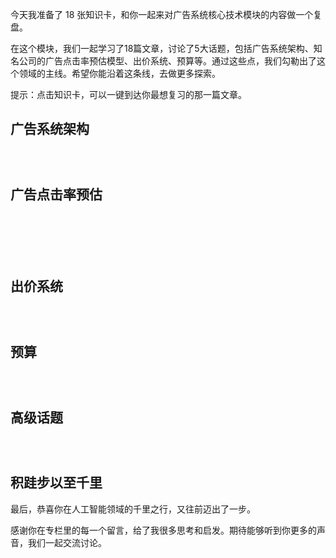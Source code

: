 
今天我准备了 18 张知识卡，和你一起来对广告系统核心技术模块的内容做一个复盘。

在这个模块，我们一起学习了18篇文章，讨论了5大话题，包括广告系统架构、知名公司的广告点击率预估模型、出价系统、预算等。通过这些点，我们勾勒出了这个领域的主线。希望你能沿着这条线，去做更多探索。

提示：点击知识卡，可以一键到达你最想复习的那一篇文章。

## 广告系统架构

[<img src="https://static001.geekbang.org/resource/image/c6/47/c69f5c211f534704f697b7c8d883d247.jpg" alt="" />](https://time.geekbang.org/column/article/8601)

[<img src="https://static001.geekbang.org/resource/image/b3/64/b3204838e3208e2686379e0b6b031e64.jpg" alt="" />](https://time.geekbang.org/column/article/8691)

[<img src="https://static001.geekbang.org/resource/image/55/15/558051beb4226c533f4353fd26bf1815.jpg" alt="" />](https://time.geekbang.org/column/article/8913)

## 广告点击率预估

[<img src="https://static001.geekbang.org/resource/image/d5/4c/d5a1c2f9c6c8c5027d3dd86403017b4c.jpg" alt="" />](https://time.geekbang.org/column/article/370)

[<img src="https://static001.geekbang.org/resource/image/9a/98/9a318b5d184b280076221609affd3498.jpg" alt="" />](https://time.geekbang.org/column/article/9037)

[<img src="https://static001.geekbang.org/resource/image/d3/1e/d32093305580245bcf6ba35d561bac1e.jpg" alt="" />](https://time.geekbang.org/column/article/9069)

[<img src="https://static001.geekbang.org/resource/image/13/0b/13c9702f628b22bc7e9d7831cf13c40b.jpg" alt="" />](https://time.geekbang.org/column/article/9264)

[<img src="https://static001.geekbang.org/resource/image/10/c6/103af5b5b13282ef903533a95dc472c6.jpg" alt="" />](https://time.geekbang.org/column/article/9370)

[<img src="https://static001.geekbang.org/resource/image/5c/f0/5cca8045d1379542a03194b6d622faf0.jpg" alt="" />](https://time.geekbang.org/column/article/9488)

## 出价系统

[<img src="https://static001.geekbang.org/resource/image/0a/d3/0a836af516a51efe8a57effacdf91ad3.jpg" alt="" />](https://time.geekbang.org/column/article/9695)

[<img src="https://static001.geekbang.org/resource/image/9a/af/9a636c550f97ac07c5d3908ba4e3deaf.jpg" alt="" />](https://time.geekbang.org/column/article/9747)

[<img src="https://static001.geekbang.org/resource/image/4d/33/4d66606cefcbe80b930cdb6f163bdc33.jpg" alt="" />](https://time.geekbang.org/column/article/9864)

## 预算

[<img src="https://static001.geekbang.org/resource/image/8c/c9/8cd334df302b194d9b199e960a60c9c9.jpg" alt="" />](https://time.geekbang.org/column/article/10029)

[<img src="https://static001.geekbang.org/resource/image/7a/66/7a2d3b680773ff2ca72e46baa4aced66.jpg" alt="" />](https://time.geekbang.org/column/article/10147)

[<img src="https://static001.geekbang.org/resource/image/bf/b8/bf8202e1c4ec0f739d1d4dac4980c0b8.jpg" alt="" />](https://time.geekbang.org/column/article/10182)

## 高级话题

[<img src="https://static001.geekbang.org/resource/image/85/7e/85df3edefbf8c41f337220054aee8a7e.jpg" alt="" />](https://time.geekbang.org/column/article/10360)

[<img src="https://static001.geekbang.org/resource/image/3e/7c/3ee4555b2cd71200b18fe08fed96887c.jpg" alt="" />](https://time.geekbang.org/column/article/10599)

[<img src="https://static001.geekbang.org/resource/image/77/c4/7727caade789065737ea51c01bd90cc4.jpg" alt="" />](https://time.geekbang.org/column/article/10719)

## 积跬步以至千里

最后，恭喜你在人工智能领域的千里之行，又往前迈出了一步。

感谢你在专栏里的每一个留言，给了我很多思考和启发。期待能够听到你更多的声音，我们一起交流讨论。


